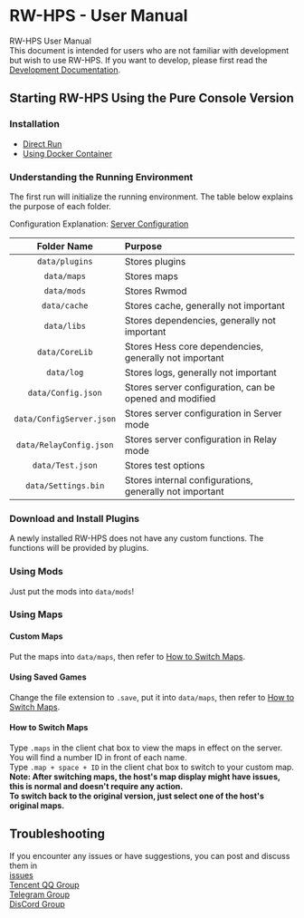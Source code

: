# RW-HPS - User Manual

RW-HPS User Manual  
This document is intended for users who are not familiar with development but wish to use RW-HPS. If you want to develop, please first read the [Development Documentation](../plugin/README.md).

## Starting RW-HPS Using the Pure Console Version

### Installation

* [Direct Run](Run.md)
* [Using Docker Container](../../../docker/README_EN.md)

### Understanding the Running Environment

The first run will initialize the running environment. The table below explains the purpose of each folder.

Configuration Explanation: [Server Configuration](Config.md)

|          Folder Name           | Purpose                               |
|:------------------------------:|:--------------------------------------|
|      `data/plugins`       | Stores plugins                          |
|        `data/maps`        | Stores maps                             |
|        `data/mods`        | Stores Rwmod                            |
|       `data/cache`        | Stores cache, generally not important   |
|        `data/libs`        | Stores dependencies, generally not important |
|      `data/CoreLib`       | Stores Hess core dependencies, generally not important |
|        `data/log`         | Stores logs, generally not important    |
|    `data/Config.json`     | Stores server configuration, can be opened and modified |
|  `data/ConfigServer.json` | Stores server configuration in Server mode |
| `data/RelayConfig.json`   | Stores server configuration in Relay mode |
|     `data/Test.json`      | Stores test options                     |
|    `data/Settings.bin`    | Stores internal configurations, generally not important |

### Download and Install Plugins

A newly installed RW-HPS does not have any custom functions. The functions will be provided by plugins.

### Using Mods

Just put the mods into `data/mods`!

### Using Maps

#### Custom Maps

Put the maps into `data/maps`, then refer to [How to Switch Maps](#how-to-switch-maps).

#### Using Saved Games

Change the file extension to `.save`, put it into `data/maps`, then refer to [How to Switch Maps](#how-to-switch-maps).

#### How to Switch Maps

Type `.maps` in the client chat box to view the maps in effect on the server.  
You will find a number ID in front of each name.  
Type `.map + space + ID` in the client chat box to switch to your custom map.  
**Note: After switching maps, the host's map display might have issues, this is normal and doesn't require any action.**  
**To switch back to the original version, just select one of the host's original maps.**

## Troubleshooting

If you encounter any issues or have suggestions, you can post and discuss them in  
[issues](https://github.com/RW-HPS/RW-HPS/issues)  
[Tencent QQ Group](https://qm.qq.com/cgi-bin/qm/qr?k=qhJ6ekYF9pD9jO6j8H2rZw8ePAVypoU0&jump_from=webapi)  
[Telegram Group](https://t.me/RW_HPS) \
[DisCord Group](https://discord.gg/VwwxJhVG64)

